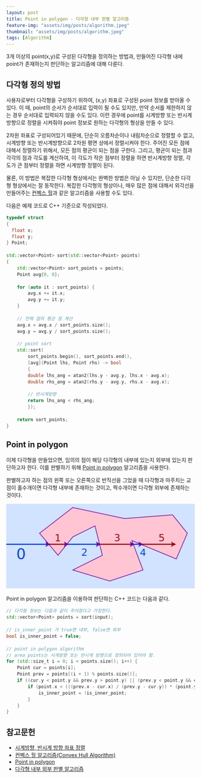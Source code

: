 ```yaml
---
layout: post
title: Point in polygon - 다각형 내부 판별 알고리즘
feature-img: "assets/img/posts/algorithm.jpeg"
thumbnail: "assets/img/posts/algorithm.jpeg"
tags: [Algorithm]
---
```


3개 이상의 point(x,y)로 구성된 다각형을 정의하는 방법과, 만들어진 다각형 내에 point가 존재하는지 판단하는 알고리즘에 대해 다룬다.

## 다각형 정의 방법

사용자로부터 다각형을 구성하기 위하여, (x,y) 좌표로 구성된 point 정보를 받아올 수 있다. 이 때, point의 순서가 순서대로 입력이 될 수도 있지만, 만약 순서를 제한하지 않는 경우 순서대로 입력되지 않을 수도 있다. 이런 경우에 point를 시계방향 또는 반시계방향으로 정렬을 시켜줘야 point 정보로 원하는 다각형의 형상을 만들 수 있다.

2차원 좌표로 구성되어있기 때문에, 단순히 오름차순이나 내림차순으로 정렬할 수 없고, 시계방향 또는 반시계방향으로 2차원 평면 상에서 정렬시켜야 한다.
주어진 모든 점에 대해서 정렬하기 위해서, 모든 점의 평균이 되는 점을 구한다. 그리고, 평균이 되는 점과 각각의 점과 각도를 계산하여, 이 각도가 작은 점부터 정렬을 하면 반시계방향 정렬, 각도가 큰 점부터 정렬을 하면 시계방향 정렬이 된다.

물론, 이 방법은 복잡한 다각형 형상에서는 완벽한 방법은 아닐 수 있지만, 단순한 다각형 형상에서는 잘 동작한다. 복잡한 다각형의 형상이나, 매우 많은 점에 대해서 외각선을 만들어주는 [컨벡스 헐](https://en.wikipedia.org/wiki/Convex_hull)과 같은 알고리즘을 사용할 수도 있다.

다음은 예제 코드로 C++ 기준으로 작성되었다.

```cpp
typedef struct
{
  float x;
  float y;
} Point;

std::vector<Point> sort(std::vector<Point> points)
{
    std::vector<Point> sort_points = points;
    Point avg{0, 0};

    for (auto it : sort_points) {
        avg.x += it.x;
        avg.y += it.y;
    }

    // 전체 점의 평균 점 계산
    avg.x = avg.x / sort_points.size();
    avg.y = avg.y / sort_points.size();

    // point sort
    std::sort(
        sort_points.begin(), sort_points.end(),
        [avg](Point lhs, Point rhs) -> bool
        {
        double lhs_ang = atan2(lhs.y - avg.y, lhs.x - avg.x);
        double rhs_ang = atan2(rhs.y - avg.y, rhs.x - avg.x);

        // 반시계방향
        return lhs_ang < rhs_ang;
        });

    return sort_points;
}
```

## Point in polygon

이제 다각형을 만들었으면, 임의의 점이 해당 다각형의 내부에 있는지 외부에 있는지 판단하고자 한다. 이를 판별하기 위해 [Point in polygon](https://en.wikipedia.org/wiki/Point_in_polygon) 알고리즘을 사용한다.

판별하고자 하는 점의 왼쪽 또는 오른쪽으로 반직선을 그었을 때 다각형과 마주치는 교점이 홀수개이면 다각형 내부에 존재하는 것이고, 짝수개이면 다각형 외부에 존재하는 것이다.

<img src="/assets/img/posts/221221_point_in_polygon.png">

Point in polygon 알고리즘을 이용하여 판단하는 C++ 코드는 다음과 같다.

```cpp
// 다각형 정보는 다음과 같이 주어졌다고 가정한다.
std::vector<Point> points = sort(input);

// is_inner_point 가 true면 내부, false면 외부
bool is_inner_point = false;

// point in polygon algorithm
// area points는 시계방향 또는 반시계 방향으로 정의되어 있어야 함.
for (std::size_t i = 0; i < points.size(); i++) {
    Point cur = points[i];
    Point prev = points[(i + 1) % points.size()];
    if ((cur.y < point.y && prev.y > point.y) || (prev.y < point.y && cur.y > point.y)) {
        if (point.x < (((prev.x - cur.x) / (prev.y - cur.y)) * (point.y - cur.y)) + cur.x) {
            is_inner_point = !is_inner_point;
        }
    }
}
```

## 참고문헌
* [시계방향, 반시계 방향 좌표 정렬](https://www.crocus.co.kr/1634)
* [컨벡스 헐 알고리즘(Convex Hull Algorithm)](https://www.crocus.co.kr/1288)
* [Point in polygon](https://en.wikipedia.org/wiki/Point_in_polygon)
* [다각형 내부 외부 판별 알고리즘](https://www.crocus.co.kr/1617)